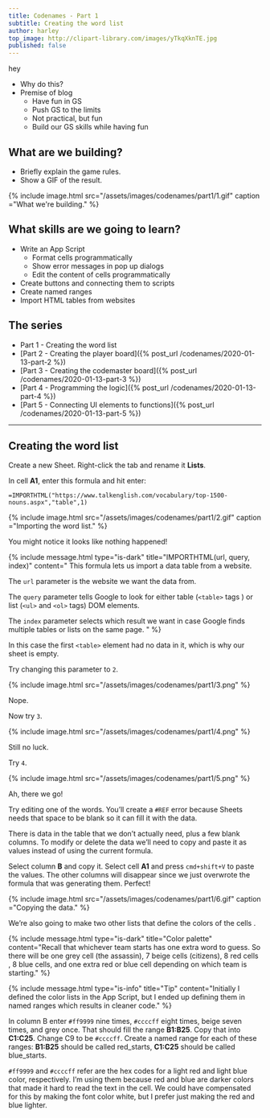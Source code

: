 ```yaml
---
title: Codenames - Part 1
subtitle: Creating the word list
author: harley
top_image: http://clipart-library.com/images/yTkqXknTE.jpg
published: false
---
```


hey

* Why do this?
* Premise of blog
    * Have fun in GS
    * Push GS to the limits
    * Not practical, but fun
    * Build our GS skills while having fun

## What are we building?
* Briefly explain the game rules.
* Show a GIF of the result.

{% include image.html src="/assets/images/codenames/part1/1.gif" caption
="What we're building." %}

## What skills are we going to learn?
* Write an App Script
    * Format cells programmatically
    * Show error messages in pop up dialogs
    * Edit the content of cells programmatically
* Create buttons and connecting them to scripts
* Create named ranges
* Import HTML tables from websites

## The series
* Part 1 - Creating the word list
* [Part 2 - Creating the player board]({% post_url /codenames/2020-01-13-part-2 %})
* [Part 3 - Creating the codemaster board]({% post_url /codenames/2020-01-13-part-3 %})
* [Part 4 - Programming the logic]({% post_url /codenames/2020-01-13-part-4 %})
* [Part 5 - Connecting UI elements to functions]({% post_url /codenames/2020-01-13-part-5 %})

-------

## Creating the word list

Create a new Sheet. Right-click the tab and rename it **Lists**.

In cell **A1**, enter this formula and hit enter:

`=IMPORTHTML("https://www.talkenglish.com/vocabulary/top-1500-nouns.aspx","table",1)`

{% include image.html src="/assets/images/codenames/part1/2.gif" caption
="Importing the word list." %}

You might notice it looks like nothing happened!

{% include message.html type="is-dark" title="IMPORTHTML(url, query, index)"
content="
This formula lets us import a data table from a website. 

The `url` parameter is the website we want the data from.
 
The `query` parameter tells Google to look for either table (`<table>` tags
) or list (`<ul>` and `<ol>` tags) DOM elements. 

The `index` parameter selects which result we want in case Google finds
 multiple tables or lists on the same page. 
" %}

In this case the first `<table>` element had no data in it, which is why our
 sheet is empty.

Try changing this parameter to `2`.

{% include image.html src="/assets/images/codenames/part1/3.png" %}

Nope.

Now try `3`.

{% include image.html src="/assets/images/codenames/part1/4.png" %}

Still no luck.

Try `4`.

{% include image.html src="/assets/images/codenames/part1/5.png" %}

Ah, there we go!

Try editing one of the words. You’ll create a `#REF` error because Sheets
needs that space to be blank so it can fill it with the data.

There is data in the table that we don’t actually need, plus a few blank
columns. To modify or delete the data we’ll need to copy and paste it as
values instead of using the current formula.

Select column **B** and copy it. Select cell **A1** and press `cmd+shift+V` to
 paste the values. The other columns will disappear since we just overwrote
 the formula that was generating them. Perfect!
 
{% include image.html src="/assets/images/codenames/part1/6.gif" caption
="Copying the data." %}

We’re also going to make two other lists that define the colors of the cells
.

{% include message.html type="is-dark" title="Color palette" content="Recall
that whichever team starts has one extra word to guess. So there will be one
grey cell (the assassin), 7 beige cells (citizens), 8 red cells , 8 blue cells, and one
extra red or blue cell depending on which team is starting." %}

{% include message.html type="is-info" title="Tip" content="Initially I defined the color lists in the App Script, but I ended up
 defining them in named ranges which results in cleaner code." %}

In column B enter `#ff9999` nine times, `#ccccff` eight times, beige seven
 times, and grey once. That should fill the range **B1:B25**. Copy that into
  **C1:C25**. Change C9 to be `#ccccff`. Create a named range for each of these
  ranges: **B1:B25** should be called red_starts, **C1:C25** should be called
   blue_starts.

`#ff9999` and `#ccccff` refer are the hex codes for a light red and light blue color, respectively. I’m using them because red and blue are darker colors that made it hard to read the text in the cell. We could have compensated for this by making the font color white, but I prefer just making the red and blue lighter.
